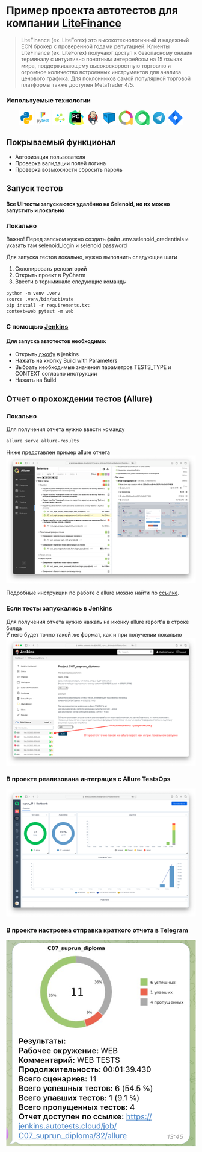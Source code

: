 # Пример проекта автотестов для компании [LiteFinance](https://www.litefinance.org)
>LiteFinance (ex. LiteForex) это высокотехнологичный и надежный ECN брокер
> с проверенной годами репутацией. Клиенты LiteFinance (ex. LiteForex) 
>получают доступ к безопасному онлайн терминалу с интуитивно понятным
> интерфейсом на 15 языках мира, поддерживающему высокоскоростную 
> торговлю и огромное количество встроенных инструментов для анализа 
> ценового графика. Для поклонников самой популярной торговой платформы
> также доступен MetaTrader 4/5.

###  Используемые технологии
<p align="center">
  <code><img src="images/logo/python.svg" width="40" height="40"  alt="A-d-am" title="Python"></code>
  <code><img src="images/logo/pytest.png" width="40" height="40"  alt="A-d-am" title="PyTest"></code>
  <code><img src="images/logo/selene.png" width="40" height="40"  alt="A-d-am" title="Selene"></code>
  <code><img src="images/logo/pycharm.png" width="40" height="40"  alt="A-d-am" title="PyCharm"></code>
  <code><img src="images/logo/Jenkins.svg" width="40" height="40"  alt="A-d-am" title="Jenkins"></code>
  <code><img src="images/logo/Selenoid.svg" width="40" height="40"  alt="A-d-am" title="Selenoid"></code>
  <code><img src="images/logo/Allure_new.png" width="40" height="40"  alt="A-d-am" title="Allure Report"></code>
  <code><img src="images/logo/allure_testops.png" width="40" height="40"  alt="A-d-am" title="Allure TestOps"></code>
  <code><img src="images/logo/Telegram.svg" width="40" height="40"  alt="A-d-am" title="Telegram Bot"></code>
  <code><img src="images/logo/Jira.svg" width="40" height="40"  alt="A-d-am" title="Jira"></code>
</p>

## Покрываемый функционал
- Авторизация пользователя 
- Проверка валидации полей логина
- Проверка возможности сбросить пароль


## Запуск тестов
#### Все UI тесты запускаются удалённо на Selenoid, но их можно запустить и локально

### Локально
Важно! Перед запском нужно создать файл .env.selenoid_credentials и указать там selenoid_login 
и selenoid password

Для запуска тестов локально, нужно выполнить следующие шаги
1. Склонировать репозиторий
2. Открыть проект в PyCharm
3. Ввести в териминале следующие команды
``` 
python -m venv .venv
source .venv/bin/activate
pip install -r requirements.txt
context=web pytest -m web  
```

### С помощью [Jenkins](https://jenkins.autotests.cloud/job/C07_suprun_diploma/)
#### Для запуска автотестов необходимо:
 - Открыть [джобу](https://jenkins.autotests.cloud/job/C07_suprun_diploma/) в jenkins
 - Нажать на кнопку Build with Parameters
 - Выбрать необходимые значения параметров TESTS_TYPE и CONTEXT согласно инструкции 
 - Нажать на Build

## Отчет о прохождении тестов (Allure)
### Локально
Для получения отчета нужно ввести команду 
```
allure serve allure-results
``` 
Ниже представлен пример allure отчета 
<img src="images/screenshots/allure_report_example_web.png">

Подробные инструкции по работе с allure можно найти по [ссылке](https://allurereport.org/docs/).
### Если тесты запускались в Jenkins

Для получения отчета нужно нажать на иконку allure report'a в строке билда  
У него будет точно такой же формат, как и при получении локально
<img src="images/screenshots/allure_report_from_jenkins.png">

### В проекте реализована интеграция с Allure TestsOps
<img src="images/screenshots/allure_test_ops.png">

### В проекте настроена отправка краткого отчета в Telegram
<img src="images/screenshots/tg_web_allure.png">
